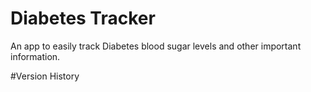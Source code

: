 # Diabetes Tracker
An app to easily track Diabetes blood sugar levels and other important information.

#Version History
